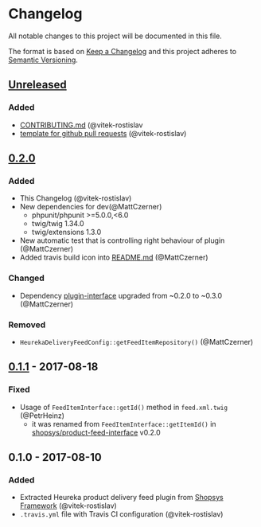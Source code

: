 # Changelog
All notable changes to this project will be documented in this file.

The format is based on [Keep a Changelog](http://keepachangelog.com/en/1.0.0/)
and this project adheres to [Semantic Versioning](http://semver.org/spec/v2.0.0.html).

## [Unreleased]
### Added
- [CONTRIBUTING.md](CONTRIBUTING.md) (@vitek-rostislav
- [template for github pull requests](docs/PULL_REQUEST_TEMPLATE.md) (@vitek-rostislav)

## [0.2.0]
### Added
- This Changelog (@vitek-rostislav)
- New dependencies for dev(@MattCzerner)
    - phpunit/phpunit >=5.0.0,<6.0
    - twig/twig 1.34.0
    - twig/extensions 1.3.0
- New automatic test that is controlling right behaviour of plugin (@MattCzerner)
- Added travis build icon into [README.md](README.md) (@MattCzerner)
### Changed
- Dependency [plugin-interface](shopsys/product-feed-interface) upgraded from ~0.2.0 to ~0.3.0 (@MattCzerner)
### Removed
- `HeurekaDeliveryFeedConfig::getFeedItemRepository()` (@MattCzerner)

## [0.1.1] - 2017-08-18
### Fixed
- Usage of `FeedItemInterface::getId()` method in `feed.xml.twig` (@PetrHeinz)
    - it was renamed from `FeedItemInterface::getItemId()` in [shopsys/product-feed-interface](https://github.com/shopsys/product-feed-interface) v0.2.0

## 0.1.0 - 2017-08-10
### Added
- Extracted Heureka product delivery feed plugin from [Shopsys Framework](http://www.shopsys-framework.com/) (@vitek-rostislav)
- `.travis.yml` file with Travis CI configuration (@vitek-rostislav)

[Unreleased]: https://github.com/shopsys/product-feed-heureka-delivery/compare/v0.2.0...HEAD
[0.2.0]: https://github.com/shopsys/product-feed-heureka-delivery/compare/v0.1.1...0.2.0
[0.1.1]: https://github.com/shopsys/product-feed-heureka-delivery/compare/v0.1.0...v0.1.1
